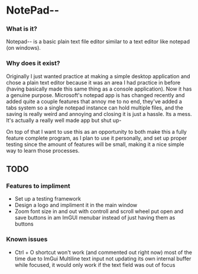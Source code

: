 # NotePad--
### What is it?
Notepad-- is a basic plain text file editor similar to a text editor like notepad (on windows). 

### Why does it exist?
Originally I just wanted practice at making a simple desktop application and chose a plain text editor because it was an area I had practice in before (having basically made this same thing as a console application). Now it has a genuine purpose. Microsoft's notepad app is has changed recently and added quite a couple features that annoy me to no end, they've added a tabs system so a single notepad instance can hold multiple files, and the saving is really weird and annoying and closing it is just a hassle. Its a mess. It's actually a really well made app but shut up-

On top of that I want to use this as an opportunity to both make this a fully feature complete program, as I plan to use it personally, and set up proper testing since the amount of features will be small, making it a nice simple way to learn those processes.

## TODO
### Features to impliment
- Set up a testing framework
- Design a logo and impliment it in the main window
- Zoom font size in and out with controll and scroll wheel
put open and save buttons in am ImGUI menubar instead of just having them as buttons

### Known issues
- Ctrl + O shortcut won't work (and commented out right now) most of the time due to ImGui Multiline text input not updating its own internal buffer while focused, it would only work if the text field was out of focus
